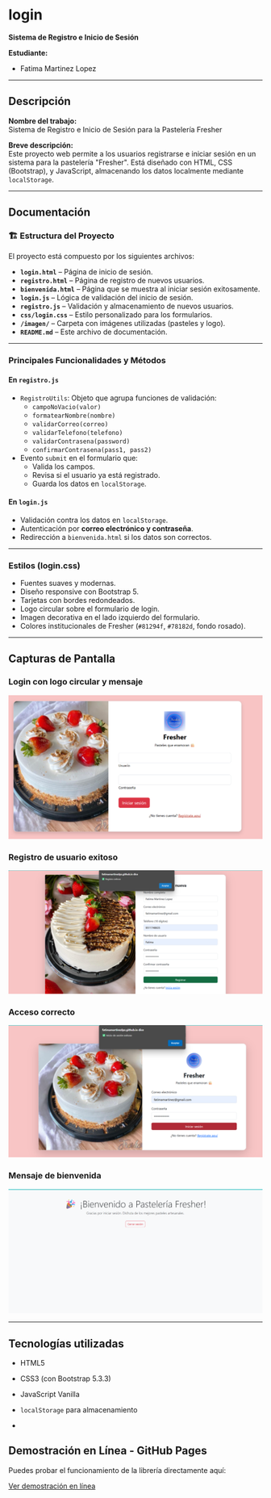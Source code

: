 # login

**Sistema de Registro e Inicio de Sesión**

**Estudiante:**
- Fatima Martinez Lopez

---
## Descripción
**Nombre del trabajo:**  
Sistema de Registro e Inicio de Sesión para la Pastelería Fresher

**Breve descripción:**  
Este proyecto web permite a los usuarios registrarse e iniciar sesión en un sistema para la pastelería "Fresher". Está diseñado con HTML, CSS (Bootstrap), y JavaScript, almacenando los datos localmente mediante `localStorage`.

---

##  Documentación

### 🏗 Estructura del Proyecto

El proyecto está compuesto por los siguientes archivos:

- **`login.html`** – Página de inicio de sesión.
- **`registro.html`** – Página de registro de nuevos usuarios.
- **`bienvenida.html`** – Página que se muestra al iniciar sesión exitosamente.
- **`login.js`** – Lógica de validación del inicio de sesión.
- **`registro.js`** – Validación y almacenamiento de nuevos usuarios.
- **`css/login.css`** – Estilo personalizado para los formularios.
- **`/imagen/`** – Carpeta con imágenes utilizadas (pasteles y logo).
- **`README.md`** – Este archivo de documentación.

---

###  Principales Funcionalidades y Métodos

#### En `registro.js`
- `RegistroUtils`: Objeto que agrupa funciones de validación:
  - `campoNoVacio(valor)`
  - `formatearNombre(nombre)`
  - `validarCorreo(correo)`
  - `validarTelefono(telefono)`
  - `validarContrasena(password)`
  - `confirmarContrasena(pass1, pass2)`
- Evento `submit` en el formulario que:
  - Valida los campos.
  - Revisa si el usuario ya está registrado.
  - Guarda los datos en `localStorage`.

#### En `login.js`
- Validación contra los datos en `localStorage`.
- Autenticación por **correo electrónico y contraseña**.
- Redirección a `bienvenida.html` si los datos son correctos.

---

###  Estilos (login.css)

- Fuentes suaves y modernas.
- Diseño responsive con Bootstrap 5.
- Tarjetas con bordes redondeados.
- Logo circular sobre el formulario de login.
- Imagen decorativa en el lado izquierdo del formulario.
- Colores institucionales de Fresher (`#81294f`, `#78182d`, fondo rosado).

---

##  Capturas de Pantalla

###  Login con logo circular y mensaje
![Login con Logo](./capturas/login.png)

###  Registro de usuario exitoso
![Registro](./capturas/registro.png)

###  Acceso correcto
![Consola Registro](./capturas/loginexito.png)

###  Mensaje de bienvenida
![Bienvenida](./capturas/bienvenida.png)

---

##  Tecnologías utilizadas

- HTML5
- CSS3 (con Bootstrap 5.3.3)
- JavaScript Vanilla
- `localStorage` para almacenamiento

- 
## Demostración en Línea - GitHub Pages

Puedes probar el funcionamiento de la librería directamente aquí:

[Ver demostración en línea](https://fatimamartinezlpz.github.io/Login/)


     

